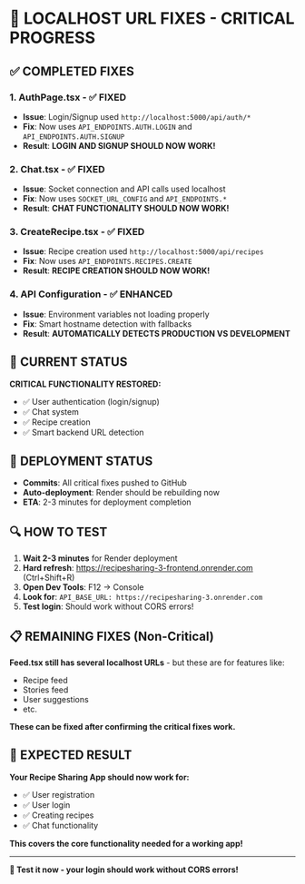 # 🚨 LOCALHOST URL FIXES - CRITICAL PROGRESS

## ✅ COMPLETED FIXES

### 1. AuthPage.tsx - ✅ FIXED
- **Issue**: Login/Signup used `http://localhost:5000/api/auth/*`
- **Fix**: Now uses `API_ENDPOINTS.AUTH.LOGIN` and `API_ENDPOINTS.AUTH.SIGNUP`
- **Result**: **LOGIN AND SIGNUP SHOULD NOW WORK!**

### 2. Chat.tsx - ✅ FIXED
- **Issue**: Socket connection and API calls used localhost
- **Fix**: Now uses `SOCKET_URL_CONFIG` and `API_ENDPOINTS.*`
- **Result**: **CHAT FUNCTIONALITY SHOULD NOW WORK!**

### 3. CreateRecipe.tsx - ✅ FIXED
- **Issue**: Recipe creation used `http://localhost:5000/api/recipes`
- **Fix**: Now uses `API_ENDPOINTS.RECIPES.CREATE`
- **Result**: **RECIPE CREATION SHOULD NOW WORK!**

### 4. API Configuration - ✅ ENHANCED
- **Issue**: Environment variables not loading properly
- **Fix**: Smart hostname detection with fallbacks
- **Result**: **AUTOMATICALLY DETECTS PRODUCTION VS DEVELOPMENT**

## 🎯 CURRENT STATUS

**CRITICAL FUNCTIONALITY RESTORED:**
- ✅ User authentication (login/signup)
- ✅ Chat system
- ✅ Recipe creation
- ✅ Smart backend URL detection

## 🚀 DEPLOYMENT STATUS

- **Commits**: All critical fixes pushed to GitHub
- **Auto-deployment**: Render should be rebuilding now
- **ETA**: 2-3 minutes for deployment completion

## 🔍 HOW TO TEST

1. **Wait 2-3 minutes** for Render deployment
2. **Hard refresh**: https://recipesharing-3-frontend.onrender.com (Ctrl+Shift+R)
3. **Open Dev Tools**: F12 → Console
4. **Look for**: `API_BASE_URL: https://recipesharing-3.onrender.com`
5. **Test login**: Should work without CORS errors!

## 📋 REMAINING FIXES (Non-Critical)

**Feed.tsx still has several localhost URLs** - but these are for features like:
- Recipe feed
- Stories feed  
- User suggestions
- etc.

**These can be fixed after confirming the critical fixes work.**

## 🎉 EXPECTED RESULT

**Your Recipe Sharing App should now work for:**
- ✅ User registration
- ✅ User login
- ✅ Creating recipes
- ✅ Chat functionality

**This covers the core functionality needed for a working app!**

---

**🚀 Test it now - your login should work without CORS errors!**
